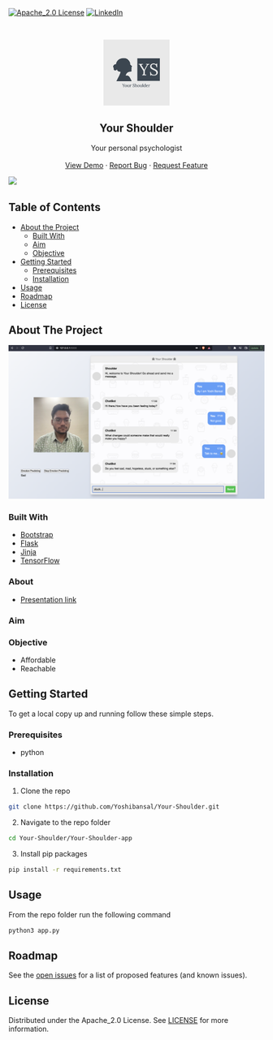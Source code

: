[![Apache_2.0 License][license-shield]][license-url]
[![LinkedIn][linkedin-shield]][linkedin-url]



<br />
<p align="center">
  <a href="https://github.com/Yoshibansal/Your-Shoulder">
    <img src="assets/images/logo.png" alt="Logo" width="130" height="130">
  </a>

  <h2 align="center">Your Shoulder</h2>

  <p align="center">
    Your personal psychologist
    <br />
    <br />
    <a href="https://github.com/Yoshibansal/Your-Shoulder">View Demo</a>
    ·
    <a href="https://github.com/Yoshibansal/Your-Shoulder/issues">Report Bug</a>
    ·
    <a href="https://github.com/Yoshibansal/Your-Shoulder/issues">Request Feature</a>
  </p>
</p>

<a href = "https://github.com/Yoshibansal/Your-Shoulder/graphs/contributors">
  <img src = "https://contrib.rocks/image?repo=Yoshibansal/Your-Shoulder"/>
</a>

## Table of Contents

* [About the Project](#about-the-project)
  * [Built With](#built-with)
  * [Aim](#aim)
  * [Objective](#objective)
* [Getting Started](#getting-started)
  * [Prerequisites](#prerequisites)
  * [Installation](#installation)
* [Usage](#usage)
* [Roadmap](#roadmap)
* [License](#license)



## About The Project

![product-screenshot]


### Built With

* [Bootstrap](https://getbootstrap.com/)
* [Flask](https://flask.palletsprojects.com/)
* [Jinja](https://jinja.palletsprojects.com/)
* [TensorFlow](https://www.tensorflow.org/)

### About
* [Presentation link](https://www.canva.com/design/DAFKiYzyOW4/EBAXzK6smw2MjFizmftyMA/view?utm_content=DAFKiYzyOW4&utm_campaign=designshare&utm_medium=link&utm_source=publishsharelink)

### Aim


### Objective

- Affordable
- Reachable


## Getting Started

To get a local copy up and running follow these simple steps.

### Prerequisites

* python


### Installation

1. Clone the repo
```sh
git clone https://github.com/Yoshibansal/Your-Shoulder.git
```
2. Navigate to the repo folder
```sh
cd Your-Shoulder/Your-Shoulder-app
```
3. Install pip packages
```sh
pip install -r requirements.txt
```



## Usage

From the repo folder run the following command
```sh
python3 app.py
```



## Roadmap

See the [open issues](https://github.com/Yoshibansal/Your-Shoulder/issues) for a list of proposed features (and known issues).



## License

Distributed under the Apache_2.0 License. See [LICENSE](https://github.com/Yoshibansal/Your-Shoulder/blob/master/LICENSE) for more information.



<!-- MARKDOWN LINKS & IMAGES -->
[license-shield]: https://img.shields.io/badge/License-Apache_2.0-blue.svg
[license-url]: https://github.com/Yoshibansal/Your-Shoulder/blob/master/LICENSE
[linkedin-shield]: https://img.shields.io/badge/-LinkedIn-black.svg?style=flat-square&logo=linkedin&colorB=555
[linkedin-url]: https://www.linkedin.com/in/yoshi-bansal-404aa218b/
[product-screenshot]: assets/images/About.png
